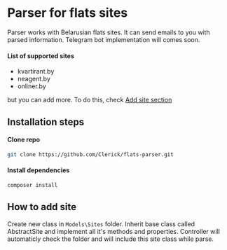 # Parser for flats sites
Parser works with Belarusian flats sites. It can send emails to you with parsed information. Telegram bot implementation will comes soon.

#### List of supported sites
* kvartirant.by
* neagent.by
* onliner.by

but you can add more. To do this, check [Add site section](##How-to-ddd-site)

## Installation steps
#### Clone repo
```bash
git clone https://github.com/Clerick/flats-parser.git
```
#### Install dependencies
```bash
composer install
```

## How to add site
Create new class in `Models\Sites` folder. Inherit base class called AbstractSite and implement all it's methods and properties. Controller will automaticly check the folder and will include this site class while parse.



